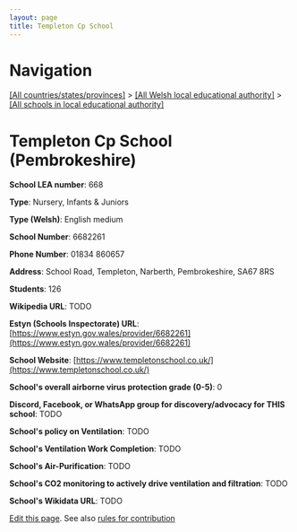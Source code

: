 ```yaml
---
layout: page
title: Templeton Cp School
---
```

# Navigation

[[All countries/states/provinces]](../../..) > [[All Welsh local educational authority]](../..) > [[All schools in local educational authority]](..)

# Templeton Cp School (Pembrokeshire)

**School LEA number**: 668

**Type**: Nursery, Infants & Juniors

**Type (Welsh)**: English medium

**School Number**: 6682261

**Phone Number**: 01834 860657

**Address**: School Road, Templeton, Narberth, Pembrokeshire, SA67 8RS

**Students**: 126

**Wikipedia URL**: TODO

**Estyn (Schools Inspectorate) URL**: [https://www.estyn.gov.wales/provider/6682261](https://www.estyn.gov.wales/provider/6682261)

**School Website**: [https://www.templetonschool.co.uk/](https://www.templetonschool.co.uk/)

**School's overall airborne virus protection grade (0-5)**: 0

**Discord, Facebook, or WhatsApp group for discovery/advocacy for THIS school**: TODO

**School's policy on Ventilation**: TODO

**School's Ventilation Work Completion**: TODO

**School's Air-Purification**: TODO

**School's CO2 monitoring to actively drive ventilation and filtration**: TODO

**School's Wikidata URL**: TODO




[Edit this page](https://github.com/ventilate-schools/Wales/edit/prif/./Pembrokeshire/Templeton_Cp_School.md). See also [rules for contribution](../../../contribution-rules/)